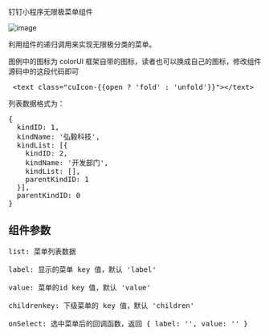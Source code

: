 
钉钉小程序无限极菜单组件


![image](https://suntree.oss-cn-shenzhen.aliyuncs.com/task/2020-08-15/202008151354371412606184656799214354.png?)

利用组件的递归调用来实现无限极分类的菜单。

图例中的图标为 colorUI 框架自带的图标，读者也可以换成自己的图标，修改组件源码中的这段代码即可
<pre>
 &lt;text class="cuIcon-{{open ? 'fold' : 'unfold'}}"&gt;&lt;/text&gt;
</pre>

列表数据格式为：

<pre>
{
  kindID: 1,
  kindName: '弘毅科技',
  kindList: [{
    kindID: 2,
    kindName: '开发部门',
    kindList: [],
    parentKindID: 1
  }],
  parentKindID: 0
}
</pre>

## 组件参数
<pre>
list: 菜单列表数据

label: 显示的菜单 key 值，默认 'label'

value: 菜单的id key 值，默认 'value'

childrenkey: 下级菜单的 key 值，默认 'children'

onSelect: 选中菜单后的回调函数，返回 { label: '', value: '' }
</pre>
